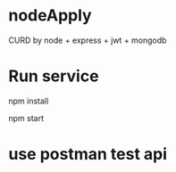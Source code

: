 # nodeApply
CURD by node + express + jwt + mongodb

# Run service
npm install

npm start

# use postman test api


